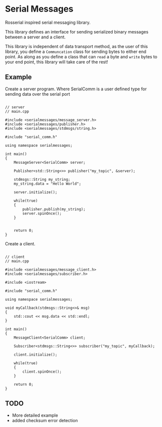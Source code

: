 # Serial Messages

Rosserial inspired serial messaging library.

This library defines an interface for sending serialized binary messages between a server and a client.

This library is independent of data transport method, as the user of this library, you define a `Communcation` class for sending bytes to either end point. As along as you define a class that can `read` a byte and `write` bytes to your end point, this library will take care of the rest!


Example
-------

Create a server program. Where SerialComm is a user defined type for sending data over the serial port

~~~~~~~~~~~~~~~~~~~~~~~~~~~~~~~~~~~~~~~~~~~~~{.cpp}

// server
// main.cpp

#include <serialmessages/message_server.h>
#include <serialmessages/publisher.h>
#include <serialmessages/stdmsgs/string.h>

#include "serial_comm.h"

using namespace serialmessages;

int main()
{
	MessageServer<SerialComm> server;

	Publisher<std::String<>> publisher("my_topic", &server);

	stdmsgs::String my_string;
	my_string.data = "Hello World";

	server.initialize();

	while(true)
	{
		publisher.publish(my_string);
		server.spinOnce();
	}


	return 0;
}

~~~~~~~~~~~~~~~~~~~~~~~~~~~~~~~~~~~~~~~~~~~~~

Create a client.

~~~~~~~~~~~~~~~~~~~~~~~~~~~~~~~~~~~~~~~~~~~~~{.cpp}

// client
// main.cpp

#include <serialmessages/message_client.h>
#include <serialmessages/subscriber.h>

#include <iostream>

#include "serial_comm.h"

using namespace serialmessages;

void myCallback(stdmsgs::String<>& msg)
{
	std::cout << msg.data << std::endl;
}

int main()
{
	MessageClient<SerialComm> client;
	
	Subscriber<stdmsgs::String<>> subscriber("my_topic", myCallback);

	client.initialize();

	while(true)
	{
		client.spinOnce();
	}

	return 0;
}

~~~~~~~~~~~~~~~~~~~~~~~~~~~~~~~~~~~~~~~~~~~~~

TODO
----

* More detailed example
* added checksum error detection
